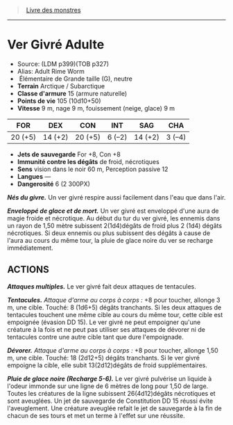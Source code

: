 ﻿> [Livre des monstres](tome_of_beasts.md)

---

# Ver Givré Adulte

- Source: (LDM p399)(TOB p327)
- Alias: Adult Rime Worm
-  Élémentaire de Grande taille (G), neutre
- **Terrain** Arctique / Subarctique
- **Classe d'armure** 15 (armure naturelle)
- **Points de vie** 105 (10d10+50)
- **Vitesse** 9 m, nage 9 m, fouissement (neige, glace) 9 m

|FOR|DEX|CON|INT|SAG|CHA|
|---|---|---|---|---|---|
|20 (+5)|14 (+2)|20 (+5)|6 (–2)|14 (+2)|3 (–4)|

- **Jets de sauvegarde** For +8, Con +8
- **Immunité contre les dégâts** de froid, nécrotiques
- **Sens** vision dans le noir 60 m, Perception passive 12
- **Langues** —
- **Dangerosité** 6 (2 300PX)

**_Nés du givre._** Un ver givré respire aussi facilement dans l'eau que dans l'air.

**_Enveloppé de glace et de mort._** Un ver givré est enveloppé d'une aura de magie froide et nécrotique. Au début du tur du ver givré, les ennemis dans un rayon de 1,50 mètre subissent 2(1d4)dégâts de froid plus 2 (1d4) dégâts nécrotiques. Si deux ennemis ou plus subissent des dégâts à cause de l'aura au cours du même tour, la pluie de glace noire du ver se recharge immédiatement.

## ACTIONS

**_Attaques multiples._** Le ver givré fait deux attaques de tentacules.

**_Tentacules._** _Attaque d'arme au corps à corps :_ +8 pour toucher, allonge 3 m, une cible. Touché: 8 (1d6+5) dégâts tranchants. Si les deux attaques de tentacules touchent une même cible au cours du même tour, cette cible est empoignée (évasion DD 15). Le ver givré ne peut empoigner qu'une créature à la fois et ne peut pas utiliser ses attaques de dévorer ni de tentacules contre une autre cible tant que dure l'empoignade.

**_Dévorer._** _Attaque d'arme au corps à corps :_ +8 pour toucher, allonge 1,50 m, une cible. Touché: 18 (2d12+5) dégâts tranchants. Si le ver givré empoigne la cible, elle subit 13(2d12)dégâts de froid supplémentaires.

**_Pluie de glace noire (Recharge 5-6)._** Le ver givré pulvérise un liquide à l'odeur immonde sur une ligne de 6 mètres de long pour 1,50 de large. Toutes les créatures de la ligne subissent 26(4d12)dégâts nécrotiques et sont aveuglées. Un jet de sauvegarde de Constitution DD 15 réussi évite l'aveuglement. Une créature aveuglée refait le jet de sauvegarde à la fin de chacun de ses tours et met un terme à l'effet sur une réussite.

